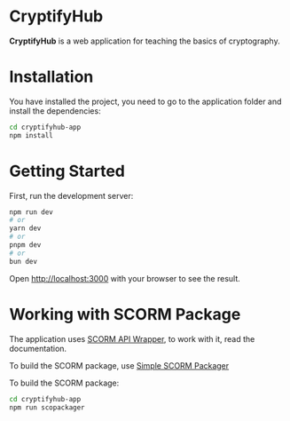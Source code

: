 # CryptifyHub

**CryptifyHub** is a web application for teaching the basics of cryptography.

# Installation

You have installed the project, you need to go to the application folder and install the dependencies:

```bash
cd cryptifyhub-app
npm install
```

# Getting Started

First, run the development server:

```bash
npm run dev
# or
yarn dev
# or
pnpm dev
# or
bun dev
```

Open [http://localhost:3000](http://localhost:3000) with your browser to see the result.

# Working with SCORM Package

The application uses [SCORM API Wrapper](https://github.com/allanhortle/pipwerks-scorm-api-wrapper), to work with it, read the documentation.

To build the SCORM package, use [Simple SCORM Packager](https://github.com/lmihaidaniel/simple-scorm-packager)

To build the SCORM package:

```bash
cd cryptifyhub-app
npm run scopackager
```